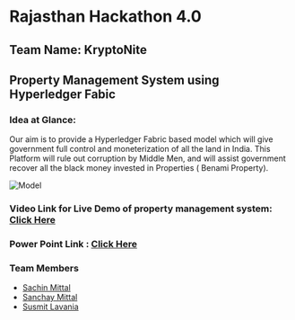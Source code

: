
# Rajasthan Hackathon 4.0

## Team Name: KryptoNite

## Property Management System using Hyperledger Fabic

### Idea at Glance:

Our aim is to provide a Hyperledger Fabric based model which will give government full control and moneterization of all the land in India. This Platform will rule out corruption by Middle Men, and will assist government recover all the black money invested in Properties ( Benami Property).

![Model]( https://github.com/thesachinmittal/KryptoNite/blob/master/docs/KryptoNite.jpg )



### Video Link for Live Demo of property management system: [Click Here](https://drive.google.com/open?id=1-wevFrXEx9nrdYCW5B7IESnmRbYoP_9t)


### Power Point Link : [Click Here](https://drive.google.com/open?id=1RfO6KerPMuwiI4pzAqCySgaxDHyCRiki)


### Team Members
* [Sachin Mittal](https://github.com/thesachinmittal)
* [Sanchay Mittal](https://github.com/sanchaymittal)
* [Susmit Lavania](https://github.com/phunsukwangdu)
